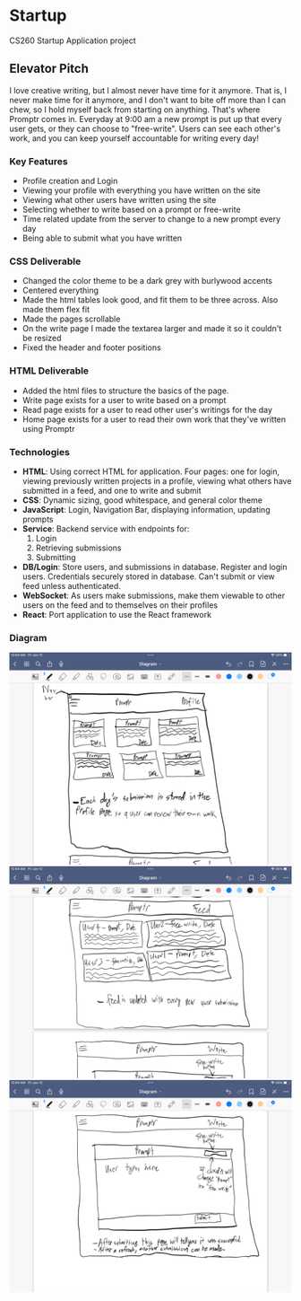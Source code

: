 # Startup
CS260 Startup Application project

## Elevator Pitch
I love creative writing, but I almost never have time for it anymore. That is, I never make time for it anymore, and I don't want to bite off more than I can chew, so I hold myself back from starting on anything. That's where Promptr comes in. Everyday at 9:00 am a new prompt is put up that every user gets, or they can choose to "free-write". Users can see each other's work, and you can keep yourself accountable for writing every day!

### Key Features
- Profile creation and Login
- Viewing your profile with everything you have written on the site
- Viewing what other users have written using the site
- Selecting whether to write based on a prompt or free-write
- Time related update from the server to change to a new prompt every day
- Being able to submit what you have written

### CSS Deliverable
- Changed the color theme to be a dark grey with burlywood accents
- Centered everything
- Made the html tables look good, and fit them to be three across. Also made them flex fit
- Made the pages scrollable
- On the write page I made the textarea larger and made it so it couldn't be resized
- Fixed the header and footer positions

### HTML Deliverable
- Added the html files to structure the basics of the page.
- Write page exists for a user to write based on a prompt
- Read page exists for a user to read other user's writings for the day
- Home page exists for a user to read their own work that they've written using Promptr 

### Technologies
- __HTML__: Using correct HTML for application. Four pages: one for login, viewing previously written projects in a profile, viewing what others have submitted in a feed, and one to write and submit
- __CSS__: Dynamic sizing, good whitespace, and general color theme
- __JavaScript__: Login, Navigation Bar, displaying information, updating prompts
- __Service__: Backend service with endpoints for: 
    1. Login
    2. Retrieving submissions
    3. Submitting
- __DB/Login__: Store users, and submissions in database. Register and login users. Credentials securely stored in database. Can't submit or view feed unless authenticated.
- __WebSocket__: As users make submissions, make them viewable to other users on the feed and to themselves on their profiles
- __React__: Port application to use the React framework

### Diagram
![Diagram Picture 1](./pictures/diagram1.PNG)
![Diagram Picture 2](./pictures/diagram2.PNG)
![Diagram Picture 3](./pictures/diagram3.PNG)